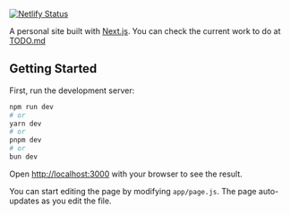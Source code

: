 [![Netlify Status](https://api.netlify.com/api/v1/badges/22f58634-0afb-4f97-b02f-5c485c3f7dc7/deploy-status)](https://app.netlify.com/sites/sixfold-origami/deploys)

A personal site built with [Next.js](https://nextjs.org/).
You can check the current work to do at [TODO.md](./TODO.md)

## Getting Started

First, run the development server:

```bash
npm run dev
# or
yarn dev
# or
pnpm dev
# or
bun dev
```

Open [http://localhost:3000](http://localhost:3000) with your browser to see the result.

You can start editing the page by modifying `app/page.js`. The page auto-updates as you edit the file.

